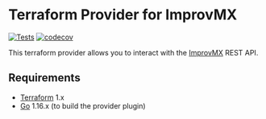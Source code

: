 # Terraform Provider for ImprovMX

[![Tests][test-badge]][test-link] [![codecov][coverage-badge]][coverage-link]

This terraform provider allows you to interact with the [ImprovMX][1] REST API.

## Requirements

-	[Terraform](https://www.terraform.io/downloads.html) 1.x
-	[Go](https://golang.org/doc/install) 1.16.x (to build the provider plugin)

[1]: https://improvmx.com

[coverage-badge]: https://codecov.io/gh/slurps-mad-rips/terraform-provider-improvmx/branch/main/graph/badge.svg?token=DWOcB8YHRu
[coverage-link]: https://codecov.io/gh/slurps-mad-rips/terraform-provider-improvmx
[test-badge]: https://github.com/slurps-mad-rips/terraform-provider-improvmx/actions/workflows/test.yml/badge.svg
[test-link]: https://github.com/slurps-mad-rips/terraform-provider-improvmx/actions/workflows/test.yml
